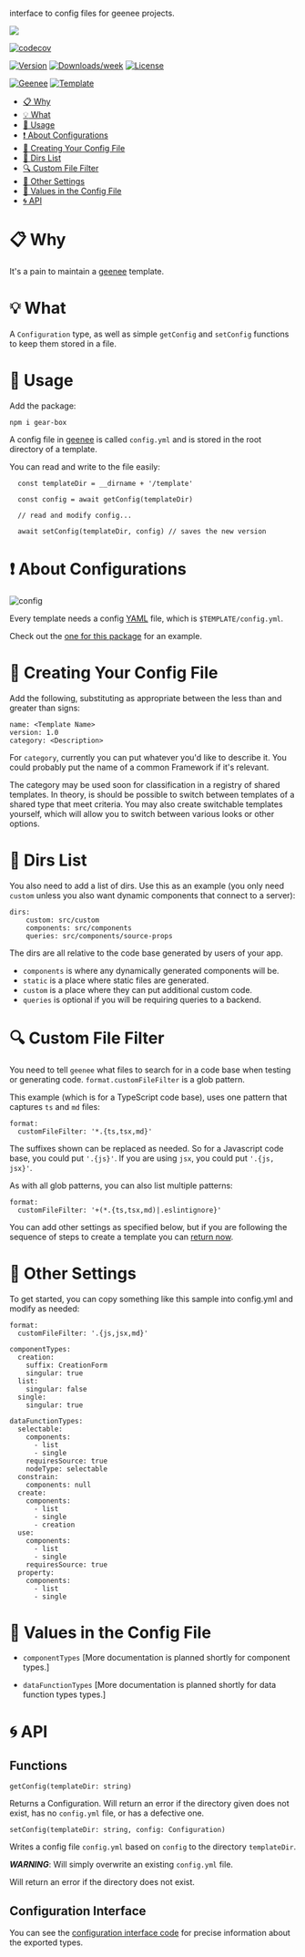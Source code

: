 
[//]: # ( ns__file unit: standard, comp: README.md )

[//]: # ( ns__custom_start beginning )

[//]: # ( ns__custom_end beginning )

[//]: # ( ns__start_section intro )

[//]: # ( ns__custom_start description )
interface to config files for geenee projects.

![](src/custom/images/cogs-box.gif)

[//]: # ( ns__custom_end description )

[//]: # ( ns__custom_start afterDescription )

[//]: # ( ns__custom_end afterDescription )

[//]: # ( ns__custom_start badges )

[//]: # ( ns__start_section usageSection )
[![codecov](https://codecov.io/gh/YizYah/gear-box/branch/main/graph/badge.svg?token=DKKAX1C9SG)](https://codecov.io/gh/YizYah/gear-box)

[![Version](https://img.shields.io/npm/v/gear-box.svg)](https://npmjs.org/package/gear-box)
[![Downloads/week](https://img.shields.io/npm/dw/gear-box.svg)](https://npmjs.org/package/gear-box)
[![License](https://img.shields.io/npm/l/gear-box.svg)](https://github.com/YizYah/gear-box/blob/master/package.json)

[![Geenee](https://img.shields.io/badge/maintained%20by-geenee-brightgreen)](https://npmjs.org/package/geenee)
[![Template](https://img.shields.io/badge/template-ts--packrat-blue)](https://npmjs.org/package/ts-packrat)

[//]: # ( ns__custom_end badges )

[//]: # ( ns__end_section intro )


[//]: # ( ns__start_section api )


[//]: # ( ns__custom_start APIIntro )

[//]: # ( ns__custom_start toc )
<!-- toc -->
* [:clipboard: Why](#clipboard-why)
* [:bulb: What](#bulb-what)
* [:wrench: Usage](#wrench-usage)
* [:heavy_exclamation_mark: About Configurations](#heavy_exclamation_mark-about-configurations)
* [:paperclip: Creating Your Config File](#paperclip-Creating-Your-Config-File)
* [:memo: Dirs List](#memo-Dirs-List)
* [:mag: Custom File Filter](#mag-Custom-File-Filter)
* [:pushpin: Other Settings](#pushpin-Other-Settings)
* [:star2: Values in the Config File](#star2-Values-in-the-Config-File)
* [:cyclone: API](#cyclone-api)
<!-- tocstop -->

[//]: # ( ns__custom_end toc )

# <a name="clipboard-why"></a>:clipboard: Why
It's a pain to maintain a [geenee](https://www.npmjs.com/package/geenee) template.

# <a name="bulb-what"></a>:bulb: What
A `Configuration` type, as well as simple `getConfig` and `setConfig` functions to keep them stored in a file.

# <a name="wrench-usage"></a>:wrench: Usage
Add the package:
```
npm i gear-box
```
A config file in [geenee](https://www.npmjs.com/package/geenee) is called `config.yml` and is stored in the root directory of a template.

You can read and write to the file easily:
```
  const templateDir = __dirname + '/template'

  const config = await getConfig(templateDir)

  // read and modify config...

  await setConfig(templateDir, config) // saves the new version
```
# <a name="heavy_exclamation_mark-about-configurations"></a>:heavy_exclamation_mark: About Configurations
![config](src/custom/images/config.gif)

Every template needs a config [YAML](https://docs.ansible.com/ansible/latest/reference_appendices/YAMLSyntax.html) file, which is `$TEMPLATE/config.yml`.

Check out the [one for this package](meta/template/config.yml) for an example.

# <a name="paperclip-Creating-Your-Config-File"></a>:paperclip: Creating Your Config File
Add the following, substituting as appropriate between the less than and greater than signs:

 ```
name: <Template Name>
version: 1.0
category: <Description>
```
For `category`, currently you can put whatever you'd like to describe it.  You could probably put the name of a common Framework if it's relevant.

The category may be used soon for classification in a registry of shared templates.  In theory, is should be possible to switch between templates of a shared type that meet criteria. You may also create switchable templates yourself, which will allow you to switch between various looks or other options.

# <a name="memo-Dirs-List"></a>:memo: Dirs List
You also need to add a list of dirs.  Use this as an example (you only need `custom` unless you also want dynamic components that connect to a server):
```
dirs:
    custom: src/custom
    components: src/components
    queries: src/components/source-props
```
The dirs are all relative to the code base generated by users of your app.
* `components` is where any dynamically generated components will be.
* `static` is a place where static files are generated.
* `custom` is a place where they can put additional custom code.
* `queries` is optional if you will be requiring queries to a backend.

# <a name="mag-Custom-File-Filter"></a>:mag: Custom File Filter
You need to tell `geenee` what files to search for in a code base when testing or generating code. `format.customFileFilter` is a glob pattern.

This example (which is for a TypeScript code base), uses one pattern that captures `ts` and `md` files:
```
format:
  customFileFilter: '*.{ts,tsx,md}'
```
The suffixes shown can be replaced as needed.  So for a Javascript code base, you could put `'.{js}'`.  If you are using `jsx`, you could put `'.{js, jsx}'`.

As with all glob patterns, you can also list multiple patterns:
```
format:
  customFileFilter: '+(*.{ts,tsx,md)|.eslintignore}'
```


You can add other settings as specified below, but if you are following the sequence of steps to create a template you can [return now](Creating-Templates#edit-config-file).


# <a name="pushpin-Other-Settings"></a>:pushpin: Other Settings
To get started, you can copy something like this sample into config.yml and modify as needed:
```
format:
  customFileFilter: '.{js,jsx,md}'

componentTypes:
  creation:
    suffix: CreationForm
    singular: true
  list:
    singular: false
  single:
    singular: true

dataFunctionTypes:
  selectable:
    components:
      - list
      - single
    requiresSource: true
    nodeType: selectable
  constrain:
    components: null
  create:
    components:
      - list
      - single
      - creation
  use:
    components:
      - list
      - single
    requiresSource: true
  property:
    components:
      - list
      - single
```

# <a name="star2-Values-in-the-Config-File"></a>:star2: Values in the Config File

* `componentTypes`
  [More documentation is planned shortly for component types.]

* `dataFunctionTypes`
  [More documentation is planned shortly for data function types types.]
  
# <a name="cyclone-api"></a>:cyclone: API

## Functions
```
getConfig(templateDir: string)
```
Returns a Configuration.  Will return an error if the directory given does not exist, has no `config.yml` file, or has a defective one.

```
setConfig(templateDir: string, config: Configuration)
```
Writes a config file `config.yml` based on `config` to the directory `templateDir`.  

**_WARNING_**: Will simply overwrite an existing `config.yml` file.

Will return an error if the directory does not exist.

## Configuration Interface
You can see the [configuration interface code](src/custom/configuration.ts) for precise information about the exported types.


[//]: # ( ns__custom_end APIIntro )


[//]: # ( ns__custom_start constantsIntro )
[//]: # ( ns__custom_end constantsIntro )



[//]: # ( ns__start_section types )


[//]: # ( ns__end_section types )


[//]: # ( ns__end_section api )

